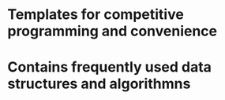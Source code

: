 # Templates for competitive programming and convenience
# Contains frequently used data structures and algorithmns
